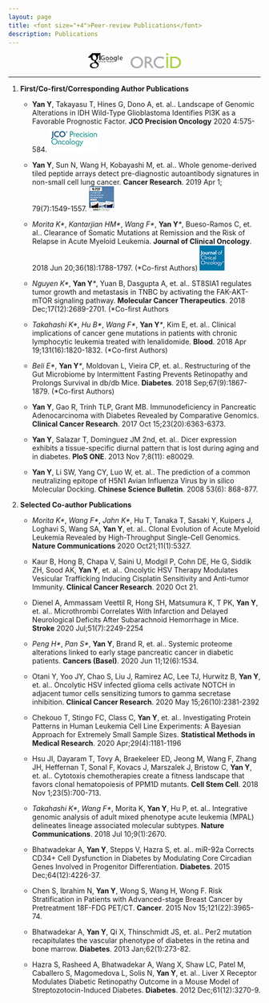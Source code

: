```yaml
---
layout: page
title: <font size="+4">Peer-review Publications</font> 
description: Publications
---
```


<div align="center">
<a href="https://scholar.google.com/citations?user=ykAmIWEAAAAJ&hl=en" target="_blank"><img src="img/GoogleScholar.jpg" alt="Google Scholar" height="30"></a> &nbsp;&nbsp; <a href="https://orcid.org/0000-0002-0094-7726" target="_blank"><img src="img/ORCID.png" alt="ORCID" height="30"></a> 
</div>

----

1. **First/Co-first/Corresponding Author Publications**
    * **Yan Y**, Takayasu T, Hines G, Dono A, et. al.. Landscape of Genomic Alterations in IDH Wild-Type Glioblastoma Identifies PI3K as a Favorable Prognostic Factor. **JCO Precision Oncology** 2020 4:575-584.
	![jcopo](/img/journal/jcopo.png)
	
    * **Yan Y**, Sun N, Wang H, Kobayashi M, et. al.. Whole genome-derived tiled peptide arrays detect pre-diagnostic autoantibody signatures in non-small cell lung cancer. **Cancer Research**. 2019 Apr 1; 79(7):1549-1557.
	![CAN](/img/journal/CAN.jpg)
	
    * _Morita K*_, _Kantarjian HM*_, _Wang F*_, **Yan Y**_*_, Bueso-Ramos C, et. al.. Clearance of Somatic Mutations at Remission and the Risk of Relapse in Acute Myeloid Leukemia. **Journal of Clinical Oncology**. 2018 Jun 20;36(18):1788-1797.  (*Co-first Authors)
	![jco](/img/journal/JCO.png)
	
    * _Nguyen K*_, **Yan Y**_*_, Yuan B, Dasgupta A, et. al.. ST8SIA1 regulates tumor growth and metastasis in TNBC by activating the FAK-AKT-mTOR signaling pathway. **Molecular Cancer Therapeutics**. 2018 Dec;17(12):2689-2701. (*Co-first Authors
		
    * _Takahashi K*_, _Hu B*_, _Wang F*_, **Yan Y**_*_, Kim E, et. al.. Clinical implications of cancer gene mutations in patients with chronic lymphocytic leukemia treated with lenalidomide. **Blood**. 2018 Apr 19;131(16):1820-1832. (*Co-first Authors)
	
    * _Beli E*_, **Yan Y**_*_, Moldovan L, Vieira CP, et. al.. Restructuring of the Gut Microbiome by Intermittent Fasting Prevents Retinopathy and Prolongs Survival in db/db Mice. **Diabetes**. 2018 Sep;67(9):1867-1879. (*Co-first Authors)

	* **Yan Y**, Gao R, Trinh TLP, Grant MB. Immunodeficiency in Pancreatic Adenocarcinoma with Diabetes Revealed by Comparative Genomics. **Clinical Cancer Research**. 2017 Oct 15;23(20):6363-6373.
	
    * **Yan Y**, Salazar T, Dominguez JM 2nd, et. al.. Dicer expression exhibits a tissue-specific diurnal pattern that is lost during aging and in diabetes. **PloS ONE**. 2013 Nov 7;8(11): e80029. 
	
    * **Yan Y**, Li SW, Yang CY, Luo W, et. al.. The prediction of a common neutralizing epitope of H5N1 Avian Influenza Virus by in silico Molecular Docking. **Chinese Science Bulletin**. 2008 53(6): 868-877.
	
1. **Selected Co-author Publications**
    * _Morita K*_, _Wang F*_, _Jahn K*_, Hu T, Tanaka T, Sasaki Y, Kuipers J, Loghavi S, Wang SA, **Yan Y**, et. al.. Clonal Evolution of Acute Myeloid Leukemia Revealed by High-Throughput Single-Cell Genomics. **Nature Communications** 2020 Oct21;11(1):5327.

	* Kaur B, Hong B, Chapa V, Saini U, Modgil P, Cohn DE, He G, Siddik ZH, Sood AK, **Yan Y**, et. al.. Oncolytic HSV Therapy Modulates Vesicular Trafficking Inducing Cisplatin Sensitivity and Anti-tumor Immunity. **Clinical Cancer Research**. 2020 Oct 21.

    * Dienel A, Ammassam Veettil R, Hong SH, Matsumura K, T PK, **Yan Y**, et. al.. Microthrombi Correlates With Infarction and Delayed Neurological Deficits After Subarachnoid Hemorrhage in Mice. **Stroke** 2020 Jul;51(7):2249-2254
	
	* _Peng H*_, _Pan S*_, **Yan Y**, Brand R, et. al.. Systemic proteome alterations linked to early stage pancreatic cancer in diabetic patients. **Cancers (Basel)**. 2020 Jun 11;12(6):1534.
	
	* Otani Y, Yoo JY, Chao S, Liu J, Ramirez AC, Lee TJ, Hurwitz B, **Yan Y**, et. al.. Oncolytic HSV infected glioma cells activate NOTCH in adjacent tumor cells sensitizing tumors to gamma secretase inhibition. **Clinical Cancer Research**. 2020 May 15;26(10):2381-2392
	
	* Chekouo T, Stingo FC, Class C, __Yan Y__, et. al.. Investigating Protein Patterns in Human Leukemia Cell Line Experiments: A Bayesian Approach for Extremely Small Sample Sizes. **Statistical Methods in Medical Research**. 2020 Apr;29(4):1181-1196
	
	* Hsu JI, Dayaram T, Tovy A, Braekeleer ED, Jeong M, Wang F, Zhang JH, Heffernan T, Sonal F, Kovacs J, Marszalek J, Bristow C, **Yan Y**, et. al.. Cytotoxis chemotherapies create a fitness landscape that favors clonal hematopoiesis of PPM1D mutants. **Cell Stem Cell**. 2018 Nov 1;23(5):700-713.
	
    * _Takahashi K*_, _Wang F*_, Morita K, **Yan Y**, Hu P, et. al.. Integrative genomic analysis of adult mixed phenotype acute leukemia (MPAL) delineates lineage associated molecular subtypes. **Nature Communications**. 2018 Jul 10;9(1):2670.
	
	* Bhatwadekar A, __Yan Y__, Stepps V, Hazra S, et. al.. miR-92a Corrects CD34+ Cell Dysfunction in Diabetes by Modulating Core Circadian Genes Involved in Progenitor Differentiation. **Diabetes**. 2015 Dec;64(12):4226-37.
	
	* Chen S, Ibrahim N, __Yan Y__, Wong S, Wang H, Wong F. Risk Stratification in Patients with Advanced-stage Breast Cancer by Pretreatment 18F-FDG PET/CT. **Cancer**. 2015 Nov 15;121(22):3965-74.
	
	* Bhatwadekar A, __Yan Y__, Qi X, Thinschmidt JS, et. al.. Per2 mutation recapitulates the vascular phenotype of diabetes in the retina and bone marrow. **Diabetes**. 2013 Jan;62(1):273-82.
	
	* Hazra S, Rasheed A, Bhatwadekar A, Wang X, Shaw LC, Patel M, Caballero S, Magomedova L, Solis N, **Yan Y**, et. al.. Liver X Receptor Modulates Diabetic Retinopathy Outcome in a Mouse Model of Streptozotocin-Induced Diabetes. **Diabetes**. 2012 Dec;61(12):3270-9.
	
